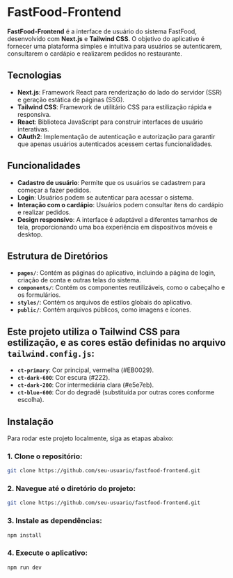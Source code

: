 # FastFood-Frontend

**FastFood-Frontend** é a interface de usuário do sistema FastFood, desenvolvido com **Next.js** e **Tailwind CSS**. O objetivo do aplicativo é fornecer uma plataforma simples e intuitiva para usuários se autenticarem, consultarem o cardápio e realizarem pedidos no restaurante.

## Tecnologias

- **Next.js**: Framework React para renderização do lado do servidor (SSR) e geração estática de páginas (SSG).
- **Tailwind CSS**: Framework de utilitário CSS para estilização rápida e responsiva.
- **React**: Biblioteca JavaScript para construir interfaces de usuário interativas.
- **OAuth2**: Implementação de autenticação e autorização para garantir que apenas usuários autenticados acessem certas funcionalidades.

## Funcionalidades

- **Cadastro de usuário**: Permite que os usuários se cadastrem para começar a fazer pedidos.
- **Login**: Usuários podem se autenticar para acessar o sistema.
- **Interação com o cardápio**: Usuários podem consultar itens do cardápio e realizar pedidos.
- **Design responsivo**: A interface é adaptável a diferentes tamanhos de tela, proporcionando uma boa experiência em dispositivos móveis e desktop.

## Estrutura de Diretórios

- **`pages/`**: Contém as páginas do aplicativo, incluindo a página de login, criação de conta e outras telas do sistema.
- **`components/`**: Contém os componentes reutilizáveis, como o cabeçalho e os formulários.
- **`styles/`**: Contém os arquivos de estilos globais do aplicativo.
- **`public/`**: Contém arquivos públicos, como imagens e ícones.

## Este projeto utiliza o **Tailwind CSS** para estilização, e as cores estão definidas no arquivo `tailwind.config.js`:

- **`ct-primary`**: Cor principal, vermelha (#EB0029).
- **`ct-dark-600`**: Cor escura (#222).
- **`ct-dark-200`**: Cor intermediária clara (#e5e7eb).
- **`ct-blue-600`**: Cor do degradê (substituída por outras cores conforme escolha).

## Instalação

Para rodar este projeto localmente, siga as etapas abaixo:

### 1. Clone o repositório:

```bash
git clone https://github.com/seu-usuario/fastfood-frontend.git
```

### 2. Navegue até o diretório do projeto:

```bash
git clone https://github.com/seu-usuario/fastfood-frontend.git
```

### 3. Instale as dependências:

```bash
npm install
```


### 4. Execute o aplicativo:

```bash
npm run dev
```
